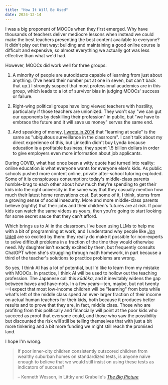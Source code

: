 ```yaml
---
title: "How It Will Be Used"
date: 2024-12-14
---
```


I was a big proponent of MOOCs when they first emerged.
Why have thousands of teachers deliver mediocre lessons
when instead we could make the best teachers presenting the best content available to everyone?
It didn't play out that way:
building and maintaining a good online course is difficult and expensive,
so almost everything we actually got was less effective than what we'd had.

However,
MOOCs did work well for three groups:

1.  A minority of people are autodidacts capable of learning from just about anything.
    (I've heard their number put at one in seven, but can't back that up.)
    I strongly suspect that most professional academics are in this group,
    which leads to a lot of survivor bias in judging MOOCs' success or failure.

1.  Right-wing political groups have long viewed teachers with hostility,
    particularly if those teachers are unionized.
    They won't say
    "we can gut our opponents by deskilling their profession" in public,
    but "we have to embrace the future and it will save us money" serves the same end.

1.  And speaking of money,
    [I wrote in 2014][previous] that
    "learning at scale" is the same as "ubiquitous surveillance in the classroom".
    I can't talk about my direct experience of this,
    but LinkedIn didn't buy Lynda because education is a profitable business;
    they spent 1.5 billion dollars in order to give employers even more information about job applicants.

During COVID,
what had once been a witty quote had turned into reality:
online education is what everyone wants for everyone else's kids.
As public schools pushed more content online,
private after-school tutoring exploded.
Some of it is conspicuous consumption:
today's middle-class parents humble-brag to each other
about how much they're spending to get their kids into the right university
in the same way that they casually mention how much their latest home renovations cost.
But some of it,
I think,
stems from a growing sense of social insecurity.
More and more middle-class parents believe (rightly) that
their jobs and their children's futures are at risk.
If poor kids can watch the same videos as yours,
then you're going to start looking for some secret sauce that they can't afford.

Which brings us to AI in the classroom.
I've been using LLMs to help me with a bit of programming at work,
and I understand why people like [Jon Udell][udell] are so excited by them:
they really do make it possible for non-experts to solve difficult problems
in a fraction of the time they would otherwise need.
My daughter isn't exactly excited by them,
but frequently consults ChatGPT when she's struggling through math homework,
in part because a third of the teacher's solutions to practice problems are wrong.

So yes,
I think AI has a lot of potential,
but I'd like to learn from my mistake with MOOCs.
In practice,
I think AI will be used to hollow out the teaching profession.
The Japanese call this *kūdōka*,
and it inevitably widens the gap between haves and have-nots.
In a few years—ten, maybe, but not twenty—I expect that most low-income children
will be "learning" from bots
while what's left of the middle class spend an ever-larger fraction of their income
on actual human teachers for their kids,
both because it produces better results
and to prove that they are, in fact, middle class.
Those who are profiting from this politically and financially
will point at the poor kids who succeed as proof that everyone could,
and those who saw the possibility but discounted the risk will still be telling themselves
that with just a bit more tinkering and a bit more funding
we might still reach the promised land.

I hope I'm wrong.

> If poor inner-city children consistently outscored children from wealthy suburban homes on standardized tests,
> is anyone naive enough to believe that we would still insist on using these tests as indicators of success?
>
> – Kenneth Wesson, in Littky and Grabelle's [*The Big Picture*][big-picture]

[big-picture]: https://isbnsearch.org/isbn/9780871209719
[previous]: @root/2014/03/14/learning-at-scale/
[udell]: https://blog.jonudell.net/
